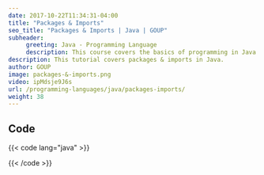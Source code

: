 ```yaml
---
date: 2017-10-22T11:34:31-04:00
title: "Packages & Imports"
seo_title: "Packages & Imports | Java | GOUP"
subheader:
     greeting: Java - Programming Language
     description: This course covers the basics of programming in Java. Work your way through the videos/articles and I'll teach you everything you need to know to start your programming journey!
description: This tutorial covers packages & imports in Java.
author: GOUP
image: packages-&-imports.png
video: ipMdsje9J6s
url: /programming-languages/java/packages-imports/
weight: 38
---
```


## Code

{{< code lang="java" >}}


{{< /code >}}